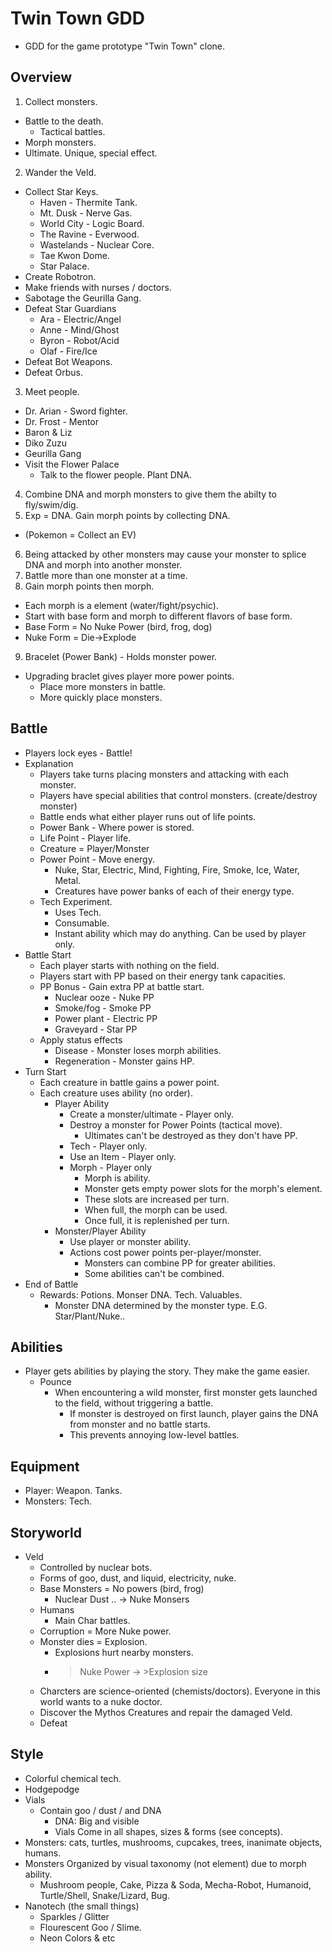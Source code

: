 
# Twin Town GDD

* GDD for the game prototype "Twin Town" clone.

## Overview
1. Collect monsters.
  * Battle to the death.
    * Tactical battles.
  * Morph monsters.
  * Ultimate. Unique, special effect.
2. Wander the Veld.
  * Collect Star Keys.
    * Haven - Thermite Tank.
    * Mt. Dusk - Nerve Gas.
    * World City - Logic Board.
    * The Ravine - Everwood.
    * Wastelands - Nuclear Core.
    * Tae Kwon Dome.
    * Star Palace.
  * Create Robotron.
  * Make friends with nurses / doctors.
  * Sabotage the Geurilla Gang.
  * Defeat Star Guardians
    * Ara - Electric/Angel
    * Anne - Mind/Ghost
    * Byron - Robot/Acid
    * Olaf - Fire/Ice
  * Defeat Bot Weapons.
  * Defeat Orbus.
3. Meet people.
  * Dr. Arian - Sword fighter.
  * Dr. Frost - Mentor
  * Baron & Liz
  * Diko Zuzu
  * Geurilla Gang
  * Visit the Flower Palace
    * Talk to the flower people. Plant DNA.
4. Combine DNA and morph monsters to give them the abilty to fly/swim/dig.
5. Exp = DNA. Gain morph points by collecting DNA.
  * (Pokemon = Collect an EV)
6. Being attacked by other monsters may cause your monster to splice DNA and morph into another monster.
7. Battle more than one monster at a time.
8. Gain morph points then morph. 
  * Each morph is a element (water/fight/psychic).
  * Start with base form and morph to different flavors of base form. 
  * Base Form = No Nuke Power (bird, frog, dog)
  * Nuke Form = Die->Explode
9. Bracelet (Power Bank) - Holds monster power.
  * Upgrading braclet gives player more power points. 
    * Place more monsters in battle.
    * More quickly place monsters.

## Battle
* Players lock eyes - Battle!
* Explanation
  * Players take turns placing monsters and attacking with each monster.
  * Players have special abilities that control monsters. (create/destroy monster)
  * Battle ends what either player runs out of life points.
  * Power Bank - Where power is stored.
  * Life Point - Player life.
  * Creature = Player/Monster
  * Power Point - Move energy.
    * Nuke, Star, Electric, Mind, Fighting, Fire, Smoke, Ice, Water, Metal.
    * Creatures have power banks of each of their energy type.
  * Tech Experiment.
    * Uses Tech.
    * Consumable.
    * Instant ability which may do anything. Can be used by player only.
* Battle Start
  * Each player starts with nothing on the field.
  * Players start with PP based on their energy tank capacities.
  * PP Bonus - Gain extra PP at battle start.
    * Nuclear ooze - Nuke PP
    * Smoke/fog - Smoke PP
    * Power plant - Electric PP
    * Graveyard - Star PP
  * Apply status effects
    * Disease - Monster loses morph abilities.
    * Regeneration - Monster gains HP.
* Turn Start
  * Each creature in battle gains a power point.
  * Each creature uses ability (no order).
    * Player Ability
      * Create a monster/ultimate - Player only.
      * Destroy a monster for Power Points (tactical move).
        * Ultimates can't be destroyed as they don't have PP.
      * Tech - Player only.
      * Use an Item - Player only.
      * Morph - Player only
        * Morph is ability.
        * Monster gets empty power slots for the morph's element.
        * These slots are increased per turn.
        * When full, the morph can be used.
        * Once full, it is replenished per turn.
    * Monster/Player Ability
      * Use player or monster ability.
      * Actions cost power points per-player/monster.
        * Monsters can combine PP for greater abilities.
        * Some abilities can't be combined.
* End of Battle
  * Rewards: Potions. Monser DNA. Tech. Valuables.
    * Monster DNA determined by the monster type. E.G. Star/Plant/Nuke..

## Abilities
* Player gets abilities by playing the story. They make the game easier.
  * Pounce
    * When encountering a wild monster, first monster gets launched to the field, without triggering a battle.
      * If monster is destroyed on first launch, player gains the DNA from monster and no battle starts.
      * This prevents annoying low-level battles.

## Equipment
* Player: Weapon. Tanks.
* Monsters: Tech.
  
## Storyworld
* Veld
  * Controlled by nuclear bots. 
  * Forms of goo, dust, and liquid, electricity, nuke. 
  * Base Monsters = No powers (bird, frog)
    * Nuclear Dust .. -> Nuke Monsers
  * Humans
    * Main Char battles.
  * Corruption = More Nuke power.
  * Monster dies = Explosion.
    * Explosions hurt nearby monsters.
    * >Nuke Power -> >Explosion size 
  *	Charcters are science-oriented (chemists/doctors). Everyone in this world wants to a nuke doctor.
  * Discover the Mythos Creatures and repair the damaged Veld.
  * Defeat 

## Style
* Colorful chemical tech.
* Hodgepodge
* Vials
  * Contain goo / dust / and DNA 
    * DNA: Big and visible 
    * Vials Come in all shapes, sizes & forms (see concepts).
* Monsters: cats, turtles, mushrooms, cupcakes, trees, inanimate objects, humans.
* Monsters Organized by visual taxonomy (not element) due to morph ability. 
  * Mushroom people, Cake, Pizza & Soda, Mecha-Robot, Humanoid, Turtle/Shell, Snake/Lizard, Bug.
* Nanotech (the small things)
  * Sparkles / Glitter
  * Flourescent Goo / Slime.
  * Neon Colors & etc

